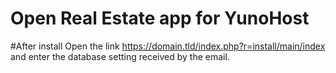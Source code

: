 # Open Real Estate app for YunoHost
#After install
Open the link https://domain.tld/index.php?r=install/main/index and enter the database setting received by the email.
